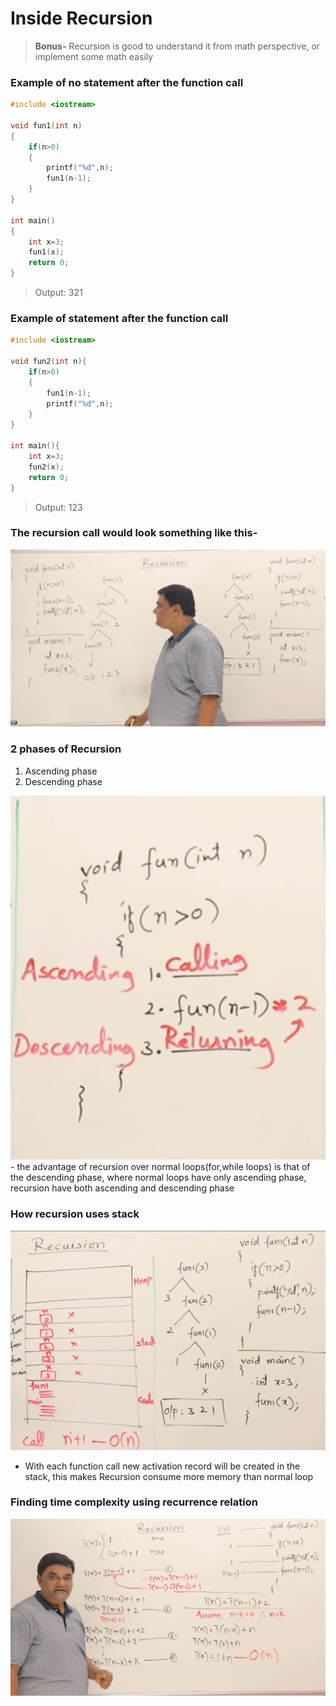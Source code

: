 # Inside Recursion 

> **Bonus-** Recursion is good to understand it from math perspective, or implement some math easily

### Example of no statement after the function call
```cpp
#include <iostream>

void fun1(int n)
{
    if(n>0)
    {
        printf("%d",n);
        fun1(n-1);
    }
}

int main()
{
    int x=3;
    fun1(x);
    return 0;
}
```

> Output: 321



### Example of statement after the function call
```cpp
#include <iostream>

void fun2(int n){
    if(n>0)
    {
        fun1(n-1);
        printf("%d",n);
    }
}

int main(){
    int x=3;
    fun2(x);
    return 0;
}
```
> Output: 123



### The recursion call would look something like this-
<img src='./resources/recursionTree.jpg'>




### 2 phases of Recursion
1. Ascending phase
2. Descending phase
<img src='./resources/Recursion2phase.png'>
- the advantage of recursion over normal loops(for,while loops) is that of the descending phase, where normal loops have only ascending phase, recursion have both ascending and descending phase


### How recursion uses stack
<img src='./resources/RecursionStack.png'>

- With each function call new activation record will be created in the stack, this makes Recursion consume more memory than normal loop


### Finding time complexity using recurrence relation 
<img src='./resources/recurrenceRltnTimeComplexity.jpg'>
